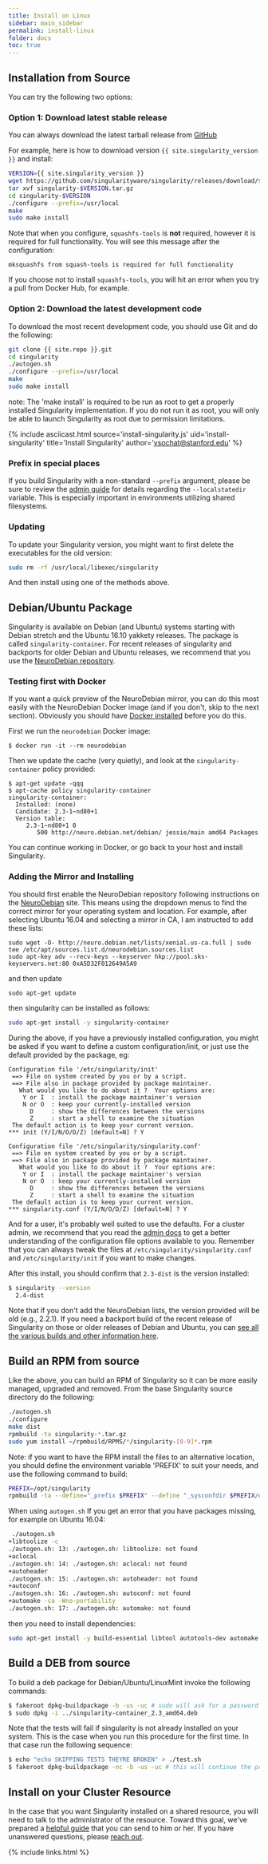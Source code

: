 ```yaml
---
title: Install on Linux
sidebar: main_sidebar
permalink: install-linux
folder: docs
toc: true
---
```


## Installation from Source

You can try the following two options:

### Option 1: Download latest stable release
You can always download the latest tarball release from <a href="{{ site.repo }}/releases" target="_blank">GitHub</a>

For example, here is how to download version `{{ site.singularity_version }}` and install:

```bash
VERSION={{ site.singularity_version }}
wget https://github.com/singularityware/singularity/releases/download/$VERSION/singularity-$VERSION.tar.gz
tar xvf singularity-$VERSION.tar.gz
cd singularity-$VERSION
./configure --prefix=/usr/local
make
sudo make install
```

Note that when you configure, `squashfs-tools` is **not** required, however it is required for full functionality. You will see this message after the configuration:

```
mksquashfs from squash-tools is required for full functionality
```

If you choose not to install `squashfs-tools`, you will hit an error when you try a pull from Docker Hub, for example.


### Option 2: Download the latest development code
To download the most recent development code, you should use Git and do the following:

```bash
git clone {{ site.repo }}.git
cd singularity
./autogen.sh
./configure --prefix=/usr/local
make
sudo make install
```

note: The 'make install' is required to be run as root to get a properly installed Singularity implementation. If you do not run it as root, you will only be able to launch Singularity as root due to permission limitations.

{% include asciicast.html source='install-singularity.js' uid='install-singularity' title='Install Singularity' author='vsochat@stanford.edu' %}


### Prefix in special places

If you build Singularity with a non-standard `--prefix` argument, please be sure to review the <a href="/admin-guide">admin guide</a> for details regarding the `--localstatedir` variable. This is especially important in environments utilizing shared filesystems.

### Updating

To update your Singularity version, you might want to first delete the executables for the old version:

```bash
sudo rm -rf /usr/local/libexec/singularity
```
And then install using one of the methods above.



## Debian/Ubuntu Package
Singularity is available on Debian (and Ubuntu) systems starting with Debian stretch and the Ubuntu 16.10 yakkety releases. The package is called `singularity-container`.  For recent releases of singularity and backports for older Debian and Ubuntu releases, we recommend that you use the <a href="http://neuro.debian.net/pkgs/singularity-container.html" target="_blank">NeuroDebian repository</a>.

### Testing first with Docker
If you want a quick preview of the NeuroDebian mirror, you can do this most easily with the NeuroDebian Docker image (and if you don't, skip to the next section). Obviously you should have <a href="https://docs.docker.com/engine/installation/linux/ubuntu/" target="_blank">Docker installed</a> before you do this.

First we run the `neurodebian` Docker image:

```
$ docker run -it --rm neurodebian
```

Then we update the cache (very quietly), and look at the `singularity-container` policy provided:

```
$ apt-get update -qqq
$ apt-cache policy singularity-container
singularity-container:
  Installed: (none)
  Candidate: 2.3-1~nd80+1
  Version table:
     2.3-1~nd80+1 0
        500 http://neuro.debian.net/debian/ jessie/main amd64 Packages
```

You can continue working in Docker, or go back to your host and install Singularity.

### Adding the Mirror and Installing
You should first enable the NeuroDebian repository following instructions on the <a href="http://neuro.debian.net" target="_blank">NeuroDebian</a> site. This means using the dropdown menus to find the correct mirror for your operating system and location. For example, after selecting Ubuntu 16.04 and selecting a mirror in CA, I am instructed to add these lists:

```
sudo wget -O- http://neuro.debian.net/lists/xenial.us-ca.full | sudo tee /etc/apt/sources.list.d/neurodebian.sources.list
sudo apt-key adv --recv-keys --keyserver hkp://pool.sks-keyservers.net:80 0xA5D32F012649A5A9
```

and then update

```
sudo apt-get update
```

then singularity can be installed as follows:

```bash
sudo apt-get install -y singularity-container
```

During the above, if you have a previously installed configuration, you might be asked if you want to define a custom configuration/init, or just use the default provided by the package, eg:

```
Configuration file '/etc/singularity/init'
 ==> File on system created by you or by a script.
 ==> File also in package provided by package maintainer.
   What would you like to do about it ?  Your options are:
    Y or I  : install the package maintainer's version
    N or O  : keep your currently-installed version
      D     : show the differences between the versions
      Z     : start a shell to examine the situation
 The default action is to keep your current version.
*** init (Y/I/N/O/D/Z) [default=N] ? Y

Configuration file '/etc/singularity/singularity.conf'
 ==> File on system created by you or by a script.
 ==> File also in package provided by package maintainer.
   What would you like to do about it ?  Your options are:
    Y or I  : install the package maintainer's version
    N or O  : keep your currently-installed version
      D     : show the differences between the versions
      Z     : start a shell to examine the situation
 The default action is to keep your current version.
*** singularity.conf (Y/I/N/O/D/Z) [default=N] ? Y
```

And for a user, it's probably well suited to use the defaults. For a cluster admin, we recommend that you read the <a href="/docs-config">admin docs</a> to get a better understanding of the configuration file options available to you. Remember that you can always tweak the files at `/etc/singularity/singularity.conf` and `/etc/singularity/init` if you want to make changes.

After this install, you should confirm that `2.3-dist` is the version installed:

```bash
$ singularity --version
  2.4-dist
```

Note that if you don't add the NeuroDebian lists, the version provided will be old (e.g., 2.2.1). If you need a backport build of the recent release of Singularity on those or older releases of Debian and Ubuntu, you can <a href="http://neuro.debian.net/pkgs/singularity-container.html" target="_blank">see all the various builds and other information here</a>.


## Build an RPM from source
Like the above, you can build an RPM of Singularity so it can be more easily managed, upgraded and removed. From the base Singularity source directory do the following:

```bash
./autogen.sh
./configure
make dist
rpmbuild -ta singularity-*.tar.gz
sudo yum install ~/rpmbuild/RPMS/*/singularity-[0-9]*.rpm
```

Note: if you want to have the RPM install the files to an alternative location, you should define the environment variable 'PREFIX' to suit your needs, and use the following command to build:

```bash
PREFIX=/opt/singularity
rpmbuild -ta --define="_prefix $PREFIX" --define "_sysconfdir $PREFIX/etc" --define "_defaultdocdir $PREFIX/share" singularity-*.tar.gz
```

When using `autogen.sh` If you get an error that you have packages missing, for example on Ubuntu 16.04:

```bash
 ./autogen.sh
+libtoolize -c
./autogen.sh: 13: ./autogen.sh: libtoolize: not found
+aclocal
./autogen.sh: 14: ./autogen.sh: aclocal: not found
+autoheader
./autogen.sh: 15: ./autogen.sh: autoheader: not found
+autoconf
./autogen.sh: 16: ./autogen.sh: autoconf: not found
+automake -ca -Wno-portability
./autogen.sh: 17: ./autogen.sh: automake: not found
```

then you need to install dependencies:


```bash
sudo apt-get install -y build-essential libtool autotools-dev automake autoconf
```

## Build a DEB from source

To build a deb package for Debian/Ubuntu/LinuxMint invoke the following commands:

```bash
$ fakeroot dpkg-buildpackage -b -us -uc # sudo will ask for a password to run the tests
$ sudo dpkg -i ../singularity-container_2.3_amd64.deb
```

Note that the tests will fail if singularity is not already installed on your system. This is the case when you run this procedure for the first time.
In that case run the following sequence:

```bash
$ echo "echo SKIPPING TESTS THEYRE BROKEN" > ./test.sh
$ fakeroot dpkg-buildpackage -nc -b -us -uc # this will continue the previous build without an initial 'make clean'
```

## Install on your Cluster Resource
In the case that you want Singularity installed on a shared resource, you will need to talk to the administrator of the resource. Toward this goal, we've prepared a [helpful guide](/install-request) that you can send to him or her. If you have unanswered questions, please [reach out](/support).

{% include links.html %}
